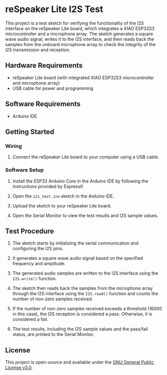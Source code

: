 # reSpeaker Lite I2S Test

This project is a test sketch for verifying the functionality of the I2S interface on the reSpeaker Lite board, which integrates a XIAO ESP32S3 microcontroller and a microphone array. The sketch generates a square wave audio signal, writes it to the I2S interface, and then reads back the samples from the onboard microphone array to check the integrity of the I2S transmission and reception.

## Hardware Requirements

- reSpeaker Lite board (with integrated XIAO ESP32S3 microcontroller and microphone array)
- USB cable for power and programming

## Software Requirements

- Arduino IDE

## Getting Started

### Wiring

1. Connect the reSpeaker Lite board to your computer using a USB cable.

### Software Setup

1. Install the ESP32 Arduino Core in the Arduino IDE by following the instructions provided by Espressif.

2. Open the `i2s_test.ino` sketch in the Arduino IDE.

3. Upload the sketch to your reSpeaker Lite board.

4. Open the Serial Monitor to view the test results and I2S sample values.

## Test Procedure

1. The sketch starts by initializing the serial communication and configuring the I2S pins.

2. It generates a square wave audio signal based on the specified frequency and amplitude.

3. The generated audio samples are written to the I2S interface using the `I2S.write()` function.

4. The sketch then reads back the samples from the microphone array through the I2S interface using the `I2S.read()` function and counts the number of non-zero samples received.

5. If the number of non-zero samples received exceeds a threshold (16000 in this case), the I2S reception is considered a pass. Otherwise, it is considered a fail.

6. The test results, including the I2S sample values and the pass/fail status, are printed to the Serial Monitor.

## License

This project is open-source and available under the [GNU General Public License v3.0](LICENSE).
